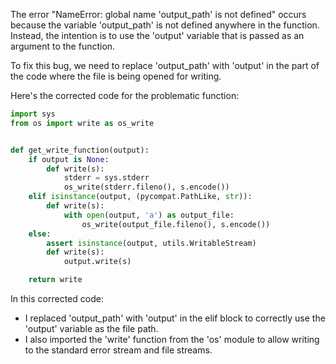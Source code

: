 The error "NameError: global name 'output_path' is not defined" occurs because the variable 'output_path' is not defined anywhere in the function. Instead, the intention is to use the 'output' variable that is passed as an argument to the function.

To fix this bug, we need to replace 'output_path' with 'output' in the part of the code where the file is being opened for writing.

Here's the corrected code for the problematic function:

```python
import sys
from os import write as os_write


def get_write_function(output):
    if output is None:
        def write(s):
            stderr = sys.stderr
            os_write(stderr.fileno(), s.encode())
    elif isinstance(output, (pycompat.PathLike, str)):
        def write(s):
            with open(output, 'a') as output_file:
                os_write(output_file.fileno(), s.encode())
    else:
        assert isinstance(output, utils.WritableStream)
        def write(s):
            output.write(s)

    return write
```

In this corrected code:
- I replaced 'output_path' with 'output' in the elif block to correctly use the 'output' variable as the file path.
- I also imported the 'write' function from the 'os' module to allow writing to the standard error stream and file streams.
